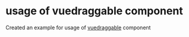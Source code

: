 # usage of vuedraggable component
Created an example for usage of [vuedraggable](https://github.com/SortableJS/vue.draggable.next) component
